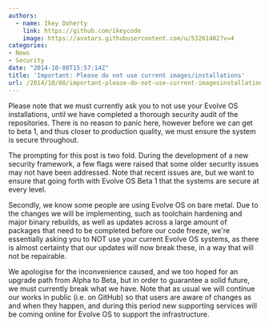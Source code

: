 ```yaml
---
authors:
  - name: Ikey Doherty
    link: https://github.com/ikeycode
    image: https://avatars.githubusercontent.com/u/53261402?v=4
categories:
- News
- Security
date: "2014-10-08T15:57:14Z"
title: 'Important: Please do not use current images/installations'
url: /2014/10/08/important-please-do-not-use-current-imagesinstallations/
---
```


Please note that we must currently ask you to not use your Evolve OS installations, until we have completed a thorough security audit of the repositories. 
There is no reason to panic here, however before we can get to beta 1, and thus closer to production quality, we must ensure the system is secure throughout. 

The prompting for this post is two fold. During the development of a new security framework, a few flags were raised that some older security issues may 
not have been addressed. Note that recent issues are, but we want to ensure that going forth with Evolve OS Beta 1 that the systems are secure at every level.

Secondly, we know some people are using Evolve OS on bare metal. Due to the changes we will be implementing, such as toolchain hardening and major binary rebuilds, as well as 
updates across a large amount of packages that need to be completed before our code freeze, we're essentially asking you to NOT use your current Evolve OS systems, 
as there is almost certainty that our updates will now break these, in a way that will not be repairable.

We apologise for the inconvenience caused, and we too hoped for an upgrade path from Alpha to Beta, but in order to guarantee a solid future, we must currently 
break what we have. Note that as usual we will continue our works in public (i.e. on GitHub) so that users are aware of changes as and when they happen, and 
during this period new supporting services will be coming online for Evolve OS to support the infrastructure.